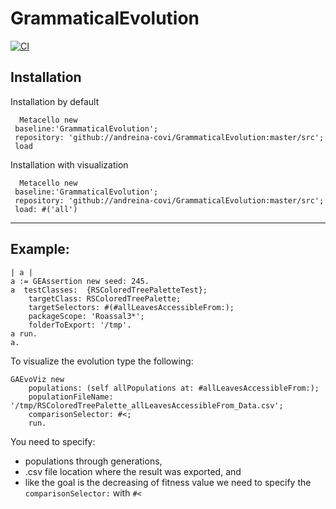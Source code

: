 # GrammaticalEvolution
[![CI](https://github.com/andreina-covi/GrammaticalEvolution/actions/workflows/runTests.yml/badge.svg)](https://github.com/andreina-covi/GrammaticalEvolution/actions/workflows/runTests.yml)

## Installation

Installation by default

```Smalltalk
  Metacello new
 baseline:'GrammaticalEvolution';
 repository: 'github://andreina-covi/GrammaticalEvolution:master/src';
 load
```

Installation with visualization

```Smalltalk
  Metacello new
 baseline:'GrammaticalEvolution';
 repository: 'github://andreina-covi/GrammaticalEvolution:master/src';
 load: #('all')
```

----
## Example:

```Smalltalk
| a |
a := GEAssertion new seed: 245.
a  testClasses:  {RSColoredTreePaletteTest};
    targetClass: RSColoredTreePalette;
    targetSelectors: #(#allLeavesAccessibleFrom:);
    packageScope: 'Roassal3*';
    folderToExport: '/tmp'.
a run.
a.
```

To visualize the evolution type the following: 

```Smalltalk
GAEvoViz new
    populations: (self allPopulations at: #allLeavesAccessibleFrom:); 
    populationFileName: '/tmp/RSColoredTreePalette_allLeavesAccessibleFrom_Data.csv';
    comparisonSelector: #<;
    run.
```

You need to specify:

- populations through generations,
- .csv file location where the result was exported, and 
- like the goal is the decreasing of fitness value we need to specify the `comparisonSelector:` with `#<`
